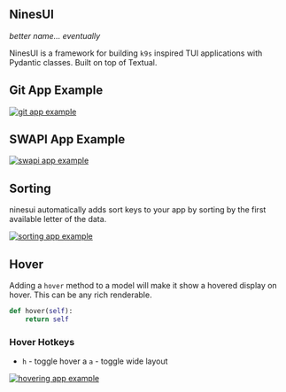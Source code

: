 ## NinesUI

_better name... eventually_

NinesUI is a framework for building `k9s` inspired TUI applications with
Pydantic classes.  Built on top of Textual.

## Git App Example

[![git app example](https://ninesui.wayl.one/gitnine.gif)](https://ninesui.wayl.one/gitnine.mp4)


## SWAPI App Example

[![swapi app example](https://ninesui.wayl.one/swapi.gif)](https://ninesui.wayl.one/swapi.mp4)

## Sorting

ninesui automatically adds sort keys to your app by sorting by the first
available letter of the data.

[![sorting app example](https://ninesui.wayl.one/sort.gif)](https://ninesui.wayl.one/sort.mp4)

## Hover

Adding a `hover` method to a model will make it show a hovered display on
hover.  This can be any rich renderable.

``` python
def hover(self):
    return self
```

### Hover Hotkeys

* `h` - toggle hover
a `a` - toggle wide layout

[![hovering app example](https://ninesui.wayl.one/hover.gif)](https://ninesui.wayl.one/hover.mp4)
